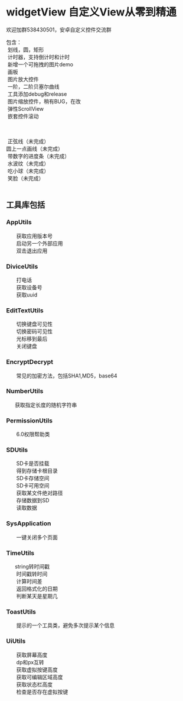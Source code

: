  widgetView
自定义View从零到精通  
=
欢迎加群538430501，安卓自定义控件交流群  



包含：<br>
  划线，圆，矩形<br>
  计时器，支持倒计时和计时<br>
  新增一个可拖拽的图片demo<br>
  画板<br>
  图片放大控件<br>
  一阶，二阶贝塞尔曲线<br>
  工具添加debug和release<br>
  图片缩放控件，稍有BUG，在改<br>
  弹性ScrollView<br>
  嵌套控件滚动<br>
  <br>
  
  
  正弦线（未完成）<br>
  圆上一点画线（未完成）<br>
  带数字的进度条（未完成）<br>
  水波纹（未完成）<br>
  吃小球（未完成）<br>
  笑脸（未完成）<br>
  
## 工具库包括 
### AppUtils
        获取应用版本号<br>
        启动另一个外部应用<br>
        双击退出应用<br>
### DiviceUtils
        打电话<br>
        获取设备号<br>
        获取uuid<br>
### EditTextUtils
        切换键盘可见性<br>
        切换密码可见性<br>
        光标移到最后<br>
        关闭键盘<br>
### EncryptDecrypt
        常见的加密方法，包括SHA1,MD5，base64<br>
### NumberUtils
       获取指定长度的随机字符串<br>
### PermissionUtils
        6.0权限帮助类<br>
### SDUtils
        SD卡是否挂载<br>
        得到存储卡根目录<br>
        SD卡存储空间<br>
        SD卡可用空间<br>
        获取某文件绝对路径<br>
        存储数据到SD<br>
        读取数据<br>
### SysApplication
        一键关闭多个页面<br>
### TimeUtils
        string转时间戳<br>
        时间戳转时间<br>
        计算时间差<br>
        返回格式化的日期<br>
        判断某天是星期几<br>
### ToastUtils
        提示的一个工具类，避免多次提示某个信息<br>
### UiUtils
        获取屏幕高度<br>
        dp和px互转<br>
        获取虚拟按键高度<br>
        获取可编辑区域高度<br>
        获取状态栏高度<br>
        检查是否存在虚拟按键<br>

